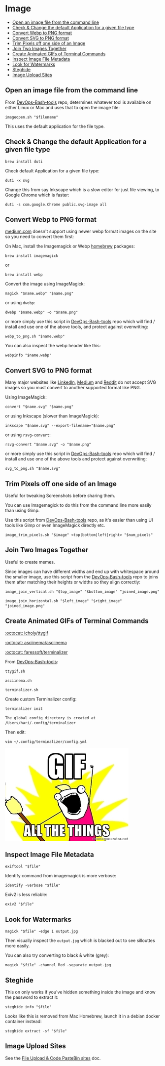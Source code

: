 # Image

<!-- INDEX_START -->

- [Open an image file from the command line](#open-an-image-file-from-the-command-line)
- [Check & Change the default Application for a given file type](#check--change-the-default-application-for-a-given-file-type)
- [Convert Webp to PNG format](#convert-webp-to-png-format)
- [Convert SVG to PNG format](#convert-svg-to-png-format)
- [Trim Pixels off one side of an Image](#trim-pixels-off-one-side-of-an-image)
- [Join Two Images Together](#join-two-images-together)
- [Create Animated GIFs of Terminal Commands](#create-animated-gifs-of-terminal-commands)
- [Inspect Image File Metadata](#inspect-image-file-metadata)
- [Look for Watermarks](#look-for-watermarks)
- [Steghide](#steghide)
- [Image Upload Sites](#image-upload-sites)

<!-- INDEX_END -->

## Open an image file from the command line

From [DevOps-Bash-tools](devops-bash-tools.md) repo,
determines whatever tool is available on either Linux or Mac and uses that to open the image file:

```shell
imageopen.sh "$filename"
```

This uses the default application for the file type.

## Check & Change the default Application for a given file type

```shell
brew install duti
```

Check default Application for a given file type:

```shell
duti -x svg
```

Change this from say Inkscape which is a slow editor for just file viewing, to Google Chrome which is faster:

```shell
duti -s com.google.Chrome public.svg-image all
```

## Convert Webp to PNG format

[medium.com](medium.md) doesn't support using newer webp format images on the site so you need to convert them first:

On Mac, install the Imagemagick or Webp [homebrew](brew.md) packages:

```shell
brew install imagemagick
```

or

```shell
brew install webp
```

Convert the image using ImageMagick:

```shell
magick "$name.webp" "$name.png"
```

or using `dwebp`:

```shell
dwebp "$name.webp" -o "$name.png"
```

or more simply use this script in [DevOps-Bash-tools](devops-bash-tools.md) repo
which will find / install and use one of the above tools, and protect against overwriting:

```shell
webp_to_png.sh "$name.webp"
```

You can also inspect the webp header like this:

```shell
webpinfo "$name.webp"
```

## Convert SVG to PNG format

Many major websites like [LinkedIn](https://linkedin.com), [Medium](https://medium.com) and [Reddit](https://reddit.com)
do not accept SVG images so you must convert to another supported format like PNG.

Using ImageMagick:

```shell
convert "$name.svg" "$name.png"
```

or using Inkscape (slower than ImageMagick):

```shell
inkscape "$name.svg" --export-filename="$name.png"
```

or using `rsvg-convert`:

```shell
rsvg-convert "$name.svg" -o "$name.png"
```

or more simply use this script in [DevOps-Bash-tools](devops-bash-tools.md) repo
which will find / install and use one of the above tools and protect against overwriting:

```shell
svg_to_png.sh "$name.svg"
```

## Trim Pixels off one side of an Image

Useful for tweaking Screenshots before sharing them.

You can use Imagemagick to do this from the command line more easily than using Gimp.

Use this script from [DevOps-Bash-tools](devops-bash-tools.md) repo,
as it's easier than using UI tools like Gimp or even ImageMagick directly etc.

```shell
image_trim_pixels.sh "$image" <top|bottom|left|right> "$num_pixels"
```

## Join Two Images Together

Useful to create memes.

Since images can have different widths and end up with whitespace around the smaller image,
use this script from the [DevOps-Bash-tools](devops-bash-tools.md) repo
to joins them after matching their heights or widths so they align correctly:

```shell
image_join_vertical.sh "$top_image" "$bottom_image" "joined_image.png"
```

```shell
image_join_horizontal.sh "$left_image" "$right_image" "joined_image.png"
```

## Create Animated GIFs of Terminal Commands

[:octocat: icholy/ttygif](https://github.com/icholy/ttygif)

[:octocat: asciinema/asciinema](https://github.com/asciinema/asciinema)

[:octocat: faressoft/terminalizer](https://github.com/faressoft/terminalizer)

From [DevOps-Bash-tools](https://github.com/HariSekhon/DevOps-Bash-tools#terminal-gif-capture):

```shell
ttygif.sh
```

```shell
asciinema.sh
```

```shell
terminalizer.sh
```

Create custom Terminalizer config:

```shell
terminalizer init
```

```text
The global config directory is created at
/Users/hari/.config/terminalizer
```

Then edit:

```shell
vim ~/.config/terminalizer/config.yml
```

![Gif All the Things](images/gif_all_the_things.jpeg)

## Inspect Image File Metadata

```shell
exiftool "$file"
```

Identify command from imagemagick is more verbose:

```shell
identify -verbose "$file"
```

Exiv2 is less reliable:

```shell
exiv2 "$file"
```

## Look for Watermarks

```shell
magick "$file" -edge 1 output.jpg
```

Then visually inspect the `output.jpg` which is blacked out to see sillouttes more easily.

You can also try converting to black & white (grey):

```shell
magick "$file" -channel Red -separate output.jpg
```

## Steghide

This on only works if you've hidden something inside the image and know the password to extract it:

```shell
steghide info "$file"
```

Looks like this is removed from Mac Homebrew, launch it in a debian docker container instead:

```shell
steghide extract -sf "$file"
```

## Image Upload Sites

See the [File Upload & Code PasteBin sites](upload-sites.md) doc.
